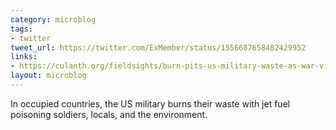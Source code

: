 ```yaml
---
category: microblog
tags:
- twitter
tweet_url: https://twitter.com/ExMember/status/1556687658482429952
links:
- https://culanth.org/fieldsights/burn-pits-us-military-waste-as-war-violence
layout: microblog
---
```

In occupied countries, the US military burns their waste with jet fuel poisoning soldiers, locals, and the environment.
